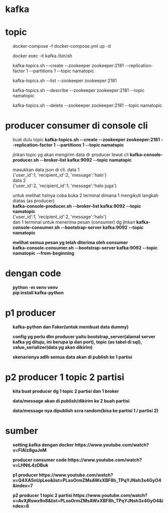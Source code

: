 # kafka
<h1>topic</h1>
<ul>docker-compose -f docker-compose.yml up -d</ul>
<ul>docker exec -it kafka /bin/sh</ul>
<!-- cari direktori yg ada kafka-topics.sh untuk membuat topic, di wurstmeister/kafka ada di /opt/kafka_2.13-2.8.1/bin -->
<!-- buat topic dengan partisi & replication(agar tdk ada data yg duplikat jd diset 1)-nya adlh 1 -->
<ul>kafka-topics.sh --create --zookeeper zookeeper:2181 --replication-factor 1 --partitions 1 --topic namatopic</ul>
  <!--lihat all topic dr zookeeper  -->
<ul>kafka-topics.sh --list --zookeeper zookeeper:2181</ul>
<!-- lihat semua informasi dari 1 topic -->
<ul>kafka-topics.sh --describe --zookeeper zookeeper:2181 --topic namatopic</ul>
<!-- hapus 1 topic -->
<ul>kafka-topics.sh --delete --zookeeper zookeeper:2181 --topic namatopic</ul>
<h1>producer consumer di console cli</h1>
<ul>buat dulu topic <b>kafka-topics.sh --create --zookeeper zookeeper:2181 --replication-factor 1 --partitions 1 --topic namatopic</b></ul>
<ul>jlnkan topic yg akan mengirim data dr producer lewat cli <b>kafka-console-producer.sh --broker-list kafka:9092 --topic namatopic</b></ul>
<ul>masukkan data json di cli.  data 1 <br>{'user_id':1, 'recipient_id':2, 'message':'halo'}<br>data 2<br>{'user_id':2, 'recipient_id':1, 'message':'halo juga'}</ul>
<ul>untuk melihat hslnya coba buka 2 terminal dimana 1 mengikuti langkah diatas (as producer)<br><b>kafka-console-producer.sh --broker-list kafka:9092 --topic namatopic</b><br>{'user_id':1, 'recipient_id':2, 'message':'halo'}<br> dan 1 terminal untuk menerima pesan (consumer) dg jlnkan <b>kafka-console-consumer.sh --bootstrap-server kafka:9092 --topic namatopic</ul>
<ul>melihat semua pesan yg telah diterima oleh consumer <br>
<b>kafka-console-consumer.sh --bootstrap-server kafka:9092 --topic namatopic --from-beginning</b></ul>
<h1>dengan code </h1>
<ul>python -m venv venv <br> pip install kafka-python</ul>
<h1>p1 producer</h1>
<ul>kafka-python dan Faker(untuk membuat data dummy)</ul>
<ul>config yg perlu dlm producer yaitu bootstrap_server(alamat server kafka yg dituju, ini berupa ip dan port), topic (as tabel di sql), value_serializer(data yg akan dikirim)</ul>
<ul>skenarionya adlh semua data akan di publish ke 1 partisi</ul>
<h1>p2 producer 1 topic 2 partisi</h1>
<ul>kita buat producer  dg 1 topic 2 partisi dan 1 broker</ul>
<ul>data/message akan di publish/dikirim ke 2 buah partisi</ul>
<ul>data/message nya dipublish scra random(bisa ke partisi 1 / partisi 2)</ul>
<ul></ul>
<h1>sumber</h1>
<ul>setting kafka dengan docker https://www.youtube.com/watch?v=FlAlz8guJeM</ul>
<ul>producer consumer code https://www.youtube.com/watch?v=LHNtL4zDBuk</ul>
<ul>p1 producer https://www.youtube.com/watch?v=Q4XA5nUpLeo&list=PLxoOrmZMsAWxXBF8h_TPqYJNsh3x4GyO4&index=7</ul>
<ul>p2 producer 1 topic 2 partisi https://www.youtube.com/watch?v=AvXjRswx9n8&list=PLxoOrmZMsAWxXBF8h_TPqYJNsh3x4GyO4&index=8</ul>